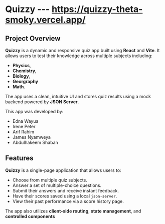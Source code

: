 # Quizzy --- https://quizzy-theta-smoky.vercel.app/

## Project Overview

**Quizzy** is a dynamic and responsive quiz app built using **React** and **Vite**.
It allows users to test their knowledge across multiple subjects including:
- **Physics**,
- **Chemistry**,
- **Biology**,
- **Georgraphy**
- **Math**.

The app uses a clean, intuitive UI and stores quiz results using a mock backend powered by **JSON Server**.

This app was developed by:

- Edna Wayua 
- Irene Peter 
- Arif Rahim 
- James Nyamweya 
- Abdulhakeem Shaban

## Features

**Quizzy** is a single-page application that allows users to:
- Choose from multiple quiz subjects.
- Answer a set of multiple-choice questions.
- Submit their answers and receive instant feedback.
- Have their scores saved using a local `json-server`.
- View their past performance via a score history page.


The app also utilizes **client-side routing**, **state management**, and **controlled components**
